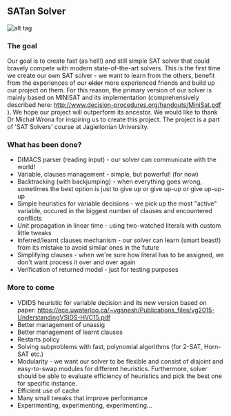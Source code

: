 <h2>SATan Solver</h2>

![alt tag](http://cs1924.vk.me/u31123286/a_ad325910.jpg)

<h3> The goal </h3>

Our goal is to create fast (as hell!) and still simple SAT solver that could bravely compete with modern state-of-the-art solvers. This is the first time we create our own SAT solver - we want to learn from the others, benefit from the experiences of our <s>older</s> more experienced friends and build up our project on them. 
For this reason, the primary version of our solver is mainly based on MINISAT and its implementation (comprehensively described here: http://www.decision-procedures.org/handouts/MiniSat.pdf ). We hope our project will outperform its ancestor.
We would like to thank Dr Michał Wrona for inspiring us to create this project. The project is a part of 'SAT Solvers' course at Jagiellonian University.

<h3> What has been done? </h3>

+ DIMACS parser (reading input) - our solver can communicate with the world!
+ Variable, clauses management - simple, but powerful! (for now)
+ Backtracking (with backjumping) - when everything goes wrong, sometimes the best option is just to give up or give up-up or give up-up-up
+ Simple heuristics for variable decisions - we pick up the most "active" variable, occured in the biggest number of clauses and encountered conflicts
+ Unit propagation in linear time - using two-watched literals with custom little tweaks
+ Inferred/learnt clauses mechanism - our solver can learn (smart beast!) from its mistake to avoid similar ones in the future
+ Simplifying clauses - when we're sure how literal has to be assigned, we don't want process it over and over again
+ Verification of returned model - just for testing purposes

<h3> More to come </h3>

+ VDIDS heuristic for variable decision and its new version based on paper: https://ece.uwaterloo.ca/~vganesh/Publications_files/vg2015-UnderstandingVSIDS-HVC15.pdf
+ Better management of unassig
+ Better management of learnt clauses
+ Restarts policy
+ Solving subproblems with fast, polynomial algorithms (for 2-SAT, Horn-SAT etc.)
+ Modularity - we want our solver to be flexible and consist of disjoint and easy-to-swap modules for different heuristics. Furthermore, solver should be able to evaluate efficiency of heuristics and pick the best one for specific instance.
+ Efficient use of cache
+ Many small tweaks that improve performance
+ Experimenting, experimenting, experimenting...
